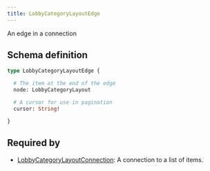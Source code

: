 ```yaml
---
title: LobbyCategoryLayoutEdge
---
```


<p>An edge in a connection</p>


## Schema definition
```graphql
type LobbyCategoryLayoutEdge {

  # The item at the end of the edge
  node: LobbyCategoryLayout 

  # A cursor for use in pagination
  cursor: String! 

}
```
## Required by
* [LobbyCategoryLayoutConnection](graphql/schema/lobbycategorylayoutconnection.md): A connection to a list of items.
